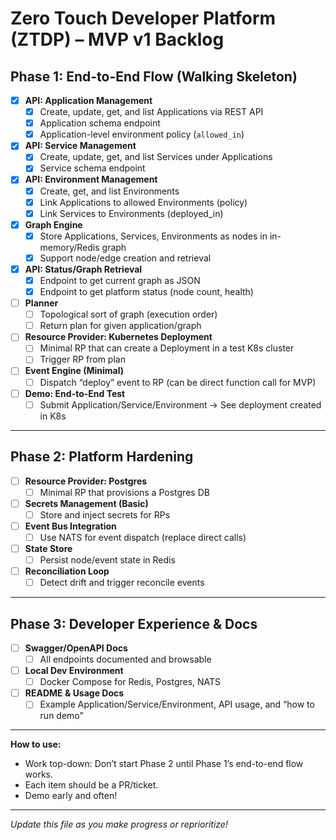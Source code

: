 # Zero Touch Developer Platform (ZTDP) – MVP v1 Backlog

## Phase 1: End-to-End Flow (Walking Skeleton)

- [x] **API: Application Management**
  - [x] Create, update, get, and list Applications via REST API
  - [x] Application schema endpoint
  - [x] Application-level environment policy (`allowed_in`)

- [x] **API: Service Management**
  - [x] Create, update, get, and list Services under Applications
  - [x] Service schema endpoint

- [x] **API: Environment Management**
  - [x] Create, get, and list Environments
  - [x] Link Applications to allowed Environments (policy)
  - [x] Link Services to Environments (deployed_in)

- [x] **Graph Engine**
  - [x] Store Applications, Services, Environments as nodes in in-memory/Redis graph
  - [x] Support node/edge creation and retrieval

- [x] **API: Status/Graph Retrieval**
  - [x] Endpoint to get current graph as JSON
  - [x] Endpoint to get platform status (node count, health)

- [ ] **Planner**
  - [ ] Topological sort of graph (execution order)
  - [ ] Return plan for given application/graph

- [ ] **Resource Provider: Kubernetes Deployment**
  - [ ] Minimal RP that can create a Deployment in a test K8s cluster
  - [ ] Trigger RP from plan

- [ ] **Event Engine (Minimal)**
  - [ ] Dispatch “deploy” event to RP (can be direct function call for MVP)

- [ ] **Demo: End-to-End Test**
  - [ ] Submit Application/Service/Environment → See deployment created in K8s

---

## Phase 2: Platform Hardening

- [ ] **Resource Provider: Postgres**
  - [ ] Minimal RP that provisions a Postgres DB

- [ ] **Secrets Management (Basic)**
  - [ ] Store and inject secrets for RPs

- [ ] **Event Bus Integration**
  - [ ] Use NATS for event dispatch (replace direct calls)

- [ ] **State Store**
  - [ ] Persist node/event state in Redis

- [ ] **Reconciliation Loop**
  - [ ] Detect drift and trigger reconcile events

---

## Phase 3: Developer Experience & Docs

- [ ] **Swagger/OpenAPI Docs**
  - [ ] All endpoints documented and browsable

- [ ] **Local Dev Environment**
  - [ ] Docker Compose for Redis, Postgres, NATS

- [ ] **README & Usage Docs**
  - [ ] Example Application/Service/Environment, API usage, and “how to run demo”

---

**How to use:**  
- Work top-down: Don’t start Phase 2 until Phase 1’s end-to-end flow works.
- Each item should be a PR/ticket.
- Demo early and often!

---

*Update this file as you make progress or reprioritize!*